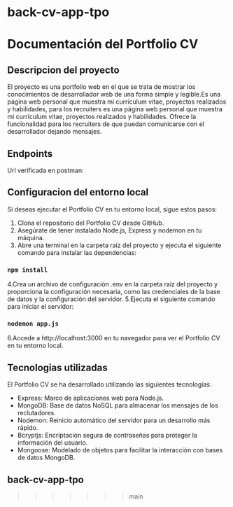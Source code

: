 # back-cv-app-tpo
# Documentación del Portfolio CV

## Descripcion del proyecto

El proyecto es una portfolio web en el que se trata de mostrar los conocimientos de desarrollador web de una forma simple y legible.Es una página web personal que muestra mi currículum vitae, proyectos realizados y habilidades, para los recruiters es una página web personal que muestra mi currículum vitae, proyectos realizados y habilidades. Ofrece la funcionalidad para los recruiters de que puedan comunicarse con el desarrollador dejando mensajes.

## Endpoints

Url verificada en postman:

## Configuracion del entorno local

Si deseas ejecutar el Portfolio CV en tu entorno local, sigue estos pasos:
1. Clona el repositorio del Portfolio CV desde GitHub.
2. Asegúrate de tener instalado Node.js, Express y nodemon en tu máquina.
3. Abre una terminal en la carpeta raíz del proyecto y ejecuta el siguiente comando para instalar las dependencias:
### `npm install`
4.Crea un archivo de configuración .env en la carpeta raíz del proyecto y proporciona la configuración necesaria, como las credenciales de la base de datos y la configuración del servidor.
5.Ejecuta el siguiente comando para iniciar el servidor:
### `nodemon app.js`
6.Accede a http://localhost:3000 en tu navegador para ver el Portfolio CV en tu entorno local.

## Tecnologias utilizadas

El Portfolio CV se ha desarrollado utilizando las siguientes tecnologías:

- Express: Marco de aplicaciones web para Node.js.
- MongoDB: Base de datos NoSQL para almacenar los mensajes de los reclutadores.
- Nodemon: Reinicio automático del servidor para un desarrollo más rápido.
- Bcryptjs: Encriptación segura de contraseñas para proteger la información del usuario.
- Mongoose: Modelado de objetos para facilitar la interacción con bases de datos MongoDB.



## back-cv-app-tpo
>>>>>>> main

